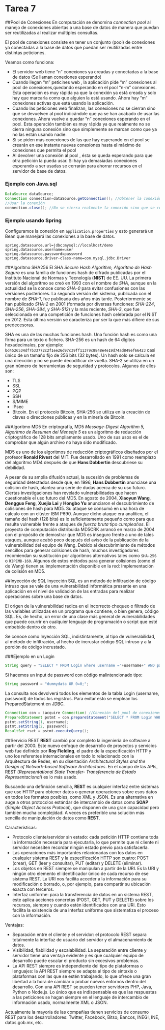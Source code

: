 # Tarea 7

##Pool de Conexiones
En computación se denomina *connection pool* al manejo de conexiones abiertas a una base de datos de manera que puedan ser reutilizadas al realizar múltiples consultas.

El pool de conexiones consiste en tener un conjunto (pool) de conexiones ya conectadas a la base de datos que puedan ser reutilizadas entre distintas peticiones.

Veamos como funciona:

* El servidor web tiene “n” conexiones ya creadas y conectadas a la base de datos (Se llaman conexiones esperando)
* Cuando llegan “m” peticines web , la aplicación pide “m” conexiones al pool de conexiones,quedando esperando en el pool “n-m” conexiones. Esta operación es muy rápida ya que la conexión ya está creada y solo hay que marcarla como que alguien la está usando. Ahora hay “m” conexiones activas que está usando la aplicación.
* Cuando las peticiones web finalizan, las conexiones no se cierran sino que se devuelven al pool indicándole que ya se han acabado de usar las conexiones. Ahora vuelve a quedar “n” conexiones esperando en el pool. Esta operación también es muy rápida ya que realmente no se cierra ninguna conexión sino que simplemente se marcan como que ya no las están usando nadie.
* Si se piden más conexiones de las que hay esperando en el pool se crearán en ese instante nuevas conexiones hasta el máximo de conexiones que permita el pool
* Al devolver una conexión al pool , ésta se queda esperando para que otra petición la pueda usar. Si hay ya demasiadas conexiones esperando a ser usadas se cerrarán para ahorrar recursos en el servidor de base de datos.
### Ejemplo con Java.sql
```java
DataSource dataSource;
Connection connection=dataSource.getConnection(); //Obtener la conexión del pool
//Usar la conexión
connection.close(); //No se cierra realmente la conexión sino que se retorna al pool
```
### Ejemplo usando Spring
Configuramos la conexión en `application.properties` y esto generará un Bean que manejará las conexiones a la base de datos.
```
spring.datasource.url=jdbc:mysql://localhost/demo
spring.datasource.username=user
spring.datasource.password=password
spring.datasource.driver-class-name=com.mysql.jdbc.Driver
```

##Algoritmo SHA256
El SHA *Secure Hash Algorithm, Algoritmo de Hash Seguro* es una familia de funciones hash de cifrado publicadas por el Instituto Nacional de Normas y Tecnología (**NIST**) de EE. UU. La primera versión del algoritmo se creó en 1993 con el nombre de *SHA*, aunque en la actualidad se la conoce como *SHA-0* para evitar confusiones con las versiones posteriores. La segunda versión del sistema, publicada con el nombre de *SHA-1*, fue publicada dos años más tarde. Posteriormente se han publicado *SHA-2* en 2001 (formada por diversas funciones: *SHA-224*, *SHA-256*, *SHA-384*, y *SHA-512*) y la más reciente, *SHA-3*, que fue seleccionada en una competición de funciones hash celebrada por el NIST en 2012. Esta última versión se caracteriza por ser la que más difiere de sus predecesoras.

SHA es una de las muchas funciones hash. Una función hash es como una firma para un texto o fichero. SHA-256 es un hash de 64 dígitos hexadecimales, por ejemplo:  `bd4526534df7b33772c2f1ee26d97c39ff11379c8848e4e19d74ad849ef66423` casi único de un tamaño fijo de 256 bits (32 bytes). Un hash solo se calcula en una dirección y no se puede decodificar de vuelta.
SHA-2 se utiliza en un gran número de herramientas de seguridad y protocolos. Algunos de ellos son:
* TLS
* SSL
* PGP
* SSH
* S/MIME
* IPsec
* Bitcoin.
En el protocolo Bitcoin, SHA-256 se utiliza en la creación de claves o direcciones públicas y en la minería de Bitcoin.


##Algoritmo MD5
En criptografía, MD5 *Message-Digest Algorithm 5, Algoritmo de Resumen del Mensaje 5* es un algoritmo de reducción criptográfico de 128 bits ampliamente usado. Uno de sus usos es el de comprobar que algún archivo no haya sido modificado.

MD5 es uno de los algoritmos de reducción criptográficos diseñados por el profesor **Ronald Rivest** del MIT. Fue desarrollado en 1991 como reemplazo del algoritmo MD4 después de que **Hans Dobbertin** descubriese su debilidad.

A pesar de su amplia difusión actual, la sucesión de problemas de seguridad detectados desde que, en 1996, **Hans Dobbertin** anunciase una colisión de hash, plantea una serie de dudas acerca de su uso futuro.
Ciertas investigaciones han revelado vulnerabilidades que hacen cuestionable el uso futuro del MD5. En agosto de 2004, **Xiaoyun Wang**, **Dengguo Feng**, **Xuejia Lai** y **Hongbo Yu** anunciaron el descubrimiento de colisiones de hash para MD5. Su ataque se consumó en una hora de cálculo con un clúster IBM P690.
Aunque dicho ataque era analítico, el tamaño del hash (128 bits) es lo suficientemente pequeño como para que resulte vulnerable frente a ataques de *fuerza bruta* tipo *cumpleaños*. El proyecto de computación distribuida MD5CRK arrancó en marzo de 2004 con el propósito de demostrar que MD5 es inseguro frente a uno de tales ataques, aunque acabó poco después del aviso de la publicación de la vulnerabilidad del equipo de Wang.
Debido al descubrimiento de métodos sencillos para generar colisiones de hash, muchos investigadores recomiendan su sustitución por algoritmos alternativos tales como `SHA-256` o `RIPEMD-160`. Algunos de estos métodos para generar colisiones (como el de Wang) tienen su implementación disponible en la red: Implementación de colisión en MD5.

##Inyección de SQL
Inyección SQL es un método de infiltración de código intruso que se vale de una vulnerabilidad informática presente en una aplicación en el nivel de validación de las entradas para realizar operaciones sobre una base de datos.

El origen de la vulnerabilidad radica en el incorrecto chequeo o filtrado de las variables utilizadas en un programa que contiene, o bien genera, código SQL. Es, de hecho, un error de una clase más general de vulnerabilidades que puede ocurrir en cualquier lenguaje de programación o script que esté embebido dentro de otro.

Se conoce como Inyección SQL, indistintamente, al tipo de vulnerabilidad, al método de infiltración, al hecho de incrustar código SQL intruso y a la porción de código incrustado.

###Ejemplo en un Login
```Java
String query = "SELECT * FROM Login where username ="+username+" AND password = "+password;
```
Si hacemos un input de password con código malintencionado tipo:
```Java
String password = "dummydata OR 0=0;";
```
La consulta nos devolverá todos los elementos de la tabla Login (username, password) de todos los registros.
Para evitar esto se emplean los PreparedStatement en JDBC.

```java
Connection con = (acquire Connection) //Conexión del pool de conexiones.
PreparedStatement pstmt = con.prepareStatement("SELECT * FROM Login WHERE username = ? AND password = ? ");
pstmt.setString(1, username);
pstmt.setString(2, password);
ResultSet rset = pstmt.executeQuery();
```
##Servicio REST
**REST** cambió por completo la ingeniería de software a partir del 2000. Este nuevo enfoque de desarrollo de proyectos y servicios web fue definido por **Roy Fielding**, el padre de la especificación HTTP y uno los referentes internacionales en todo lo relacionado con la Arquitectura de Redes, en su disertación *Architectural Styles and the Design of Network-based Software Architectures*. En el campo de las APIs, REST (*Representational State Transfer- Transferencia de Estado Representacional*) es lo más usado.

Buscando una definición sencilla, **REST** es cualquier interfaz entre sistemas que use HTTP para obtener datos o generar operaciones sobre esos datos en todos los formatos posibles, como XML y JSON. Es una alternativa en auge a otros protocolos estándar de intercambio de datos como **SOAP** (*Simple Object Access Protocol*), que disponen de una gran capacidad pero también mucha complejidad. A veces es preferible una solución más sencilla de manipulación de datos como **REST**.

Características:
* Protocolo cliente/servidor sin estado: cada petición HTTP contiene toda la información necesaria para ejecutarla, lo que permite que ni cliente ni servidor necesiten recordar ningún estado previo para satisfacerla.
*  Las operaciones más importantes relacionadas con los datos en cualquier sistema REST y la especificación HTTP son cuatro: POST (crear), GET (leer y consultar), PUT (editar) y DELETE (eliminar).
* Los objetos en REST siempre se manipulan a partir de la URI. Es la URI y ningún otro elemento el identificador único de cada recurso de ese sistema REST. La URI nos facilita acceder a la información para su modificación o borrado, o, por ejemplo, para compartir su ubicación exacta con terceros.
*  Interfaz uniforme: para la transferencia de datos en un sistema REST, este aplica acciones concretas (POST, GET, PUT y DELETE) sobre los recursos, siempre y cuando estén identificados con una URI. Esto facilita la existencia de una interfaz uniforme que sistematiza el proceso con la información.

Ventajas:
*  Separación entre el cliente y el servidor: el protocolo REST separa totalmente la interfaz de usuario del servidor y el almacenamiento de datos.
*  Visibilidad, fiabilidad y escalabilidad. La separación entre cliente y servidor tiene una ventaja evidente y es que cualquier equipo de desarrollo puede escalar el producto sin excesivos problemas.
* La API REST siempre es independiente del tipo de plataformas o lenguajes: la API REST siempre se adapta al tipo de sintaxis o plataformas con las que se estén trabajando, lo que ofrece una gran libertad a la hora de cambiar o probar nuevos entornos dentro del desarrollo. Con una API REST se pueden tener servidores PHP, Java, Python o Node.js. Lo único que es indispensable es que las respuestas a las peticiones se hagan siempre en el lenguaje de intercambio de información usado, normalmente XML o JSON.

Actualmente la mayoría de las compañias tienen servicios de consumo REST para los desarrolladores: Twitter, Facebook, Bitso, Bancos, INEGI, INE, datos.gob.mx, etc.
